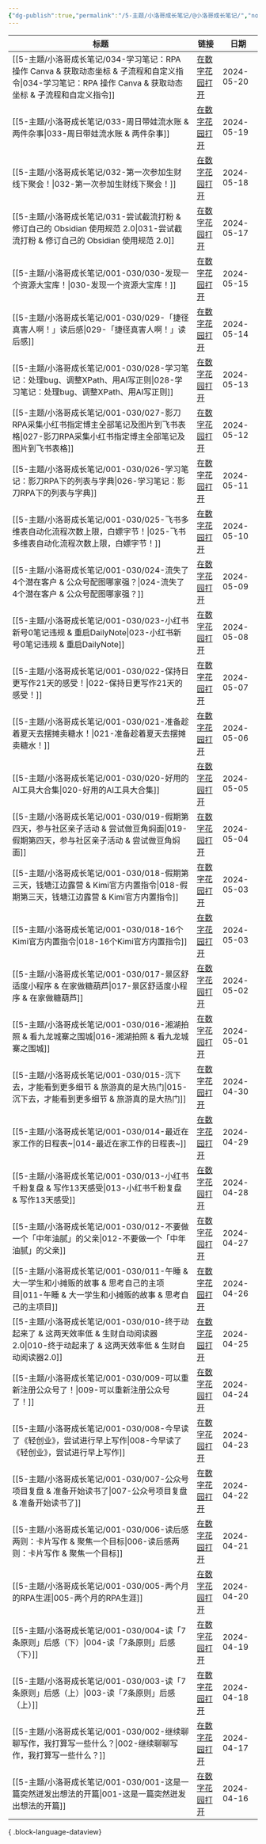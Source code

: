 ```yaml
---
{"dg-publish":true,"permalink":"/5-主题/小洛哥成长笔记/@小洛哥成长笔记/","noteIcon":"1","created":"2024-04-10","updated":"2024-05-20"}
---
```



| 标题                                                                                                         | 链接                                                                         | 日期         |
| ---------------------------------------------------------------------------------------------------------- | -------------------------------------------------------------------------- | ---------- |
| [[5-主题/小洛哥成长笔记/034-学习笔记：RPA 操作 Canva & 获取动态坐标 & 子流程和自定义指令\|034-学习笔记：RPA 操作 Canva & 获取动态坐标 & 子流程和自定义指令]] | [在数字花园打开](https://xlg.life/growup100/034-学习笔记：RPA操作Canva&获取动态坐标&子流程和自定义指令) | 2024-05-20 |
| [[5-主题/小洛哥成长笔记/033-周日带娃流水账 & 两件杂事\|033-周日带娃流水账 & 两件杂事]]                                                 | [在数字花园打开](https://xlg.life/growup100/033-周日带娃流水账&两件杂事)                     | 2024-05-19 |
| [[5-主题/小洛哥成长笔记/032-第一次参加生财线下聚会！\|032-第一次参加生财线下聚会！]]                                                     | [在数字花园打开](https://xlg.life/growup100/032-第一次参加生财线下聚会！)                     | 2024-05-18 |
| [[5-主题/小洛哥成长笔记/031-尝试截流打粉 & 修订自己的 Obsidian 使用规范 2.0\|031-尝试截流打粉 & 修订自己的 Obsidian 使用规范 2.0]]             | [在数字花园打开](https://xlg.life/growup100/031-尝试截流打粉&修订自己的Obsidian使用规范2.0)      | 2024-05-17 |
| [[5-主题/小洛哥成长笔记/001-030/030-发现一个资源大宝库！\|030-发现一个资源大宝库！]]                                                 | [在数字花园打开](https://xlg.life/growup100/030-发现一个资源大宝库！)                       | 2024-05-15 |
| [[5-主题/小洛哥成长笔记/001-030/029-「捷径真害人啊！」读后感\|029-「捷径真害人啊！」读后感]]                                             | [在数字花园打开](https://xlg.life/growup100/029-「捷径真害人啊！」读后感)                     | 2024-05-14 |
| [[5-主题/小洛哥成长笔记/001-030/028-学习笔记：处理bug、调整XPath、用AI写正则\|028-学习笔记：处理bug、调整XPath、用AI写正则]]                   | [在数字花园打开](https://xlg.life/growup100/028-学习笔记：处理bug、调整XPath、用AI写正则)        | 2024-05-13 |
| [[5-主题/小洛哥成长笔记/001-030/027-影刀RPA采集小红书指定博主全部笔记及图片到飞书表格\|027-影刀RPA采集小红书指定博主全部笔记及图片到飞书表格]]                 | [在数字花园打开](https://xlg.life/growup100/027-影刀RPA采集小红书指定博主全部笔记及图片到飞书表格)       | 2024-05-12 |
| [[5-主题/小洛哥成长笔记/001-030/026-学习笔记：影刀RPA下的列表与字典\|026-学习笔记：影刀RPA下的列表与字典]]                                   | [在数字花园打开](https://xlg.life/growup100/026-学习笔记：影刀RPA下的列表与字典)                | 2024-05-11 |
| [[5-主题/小洛哥成长笔记/001-030/025-飞书多维表自动化流程次数上限，白嫖字节！\|025-飞书多维表自动化流程次数上限，白嫖字节！]]                             | [在数字花园打开](https://xlg.life/growup100/025-飞书多维表自动化流程次数上限，白嫖字节！)             | 2024-05-10 |
| [[5-主题/小洛哥成长笔记/001-030/024-流失了4个潜在客户 & 公众号配图哪家强？\|024-流失了4个潜在客户 & 公众号配图哪家强？]]                           | [在数字花园打开](https://xlg.life/growup100/024-流失了4个潜在客户&公众号配图哪家强？)              | 2024-05-09 |
| [[5-主题/小洛哥成长笔记/001-030/023-小红书新号0笔记违规 & 重启DailyNote\|023-小红书新号0笔记违规 & 重启DailyNote]]                     | [在数字花园打开](https://xlg.life/growup100/023-小红书新号0笔记违规&重启DailyNote)           | 2024-05-08 |
| [[5-主题/小洛哥成长笔记/001-030/022-保持日更写作21天的感受！\|022-保持日更写作21天的感受！]]                                           | [在数字花园打开](https://xlg.life/growup100/022-保持日更写作21天的感受！)                    | 2024-05-07 |
| [[5-主题/小洛哥成长笔记/001-030/021-准备趁着夏天去摆摊卖糖水！\|021-准备趁着夏天去摆摊卖糖水！]]                                           | [在数字花园打开](https://xlg.life/growup100/021-准备趁着夏天去摆摊卖糖水！)                    | 2024-05-06 |
| [[5-主题/小洛哥成长笔记/001-030/020-好用的AI工具大合集\|020-好用的AI工具大合集]]                                                 | [在数字花园打开](https://xlg.life/growup100/020-好用的AI工具大合集)                       | 2024-05-05 |
| [[5-主题/小洛哥成长笔记/001-030/019-假期第四天，参与社区亲子活动 & 尝试做豆角焖面\|019-假期第四天，参与社区亲子活动 & 尝试做豆角焖面]]                     | [在数字花园打开](https://xlg.life/growup100/019-假期第四天，参与社区亲子活动&尝试做豆角焖面)           | 2024-05-04 |
| [[5-主题/小洛哥成长笔记/001-030/018-假期第三天，钱塘江边露营 & Kimi官方内置指令\|018-假期第三天，钱塘江边露营 & Kimi官方内置指令]]                   | [在数字花园打开](https://xlg.life/growup100/018-假期第三天，钱塘江边露营&Kimi官方内置指令)          | 2024-05-03 |
| [[5-主题/小洛哥成长笔记/001-030/018-16个Kimi官方内置指令\|018-16个Kimi官方内置指令]]                                           | [在数字花园打开](https://xlg.life/growup100/018-16个Kimi官方内置指令)                    | 2024-05-03 |
| [[5-主题/小洛哥成长笔记/001-030/017-景区舒适度小程序 & 在家做糖葫芦\|017-景区舒适度小程序 & 在家做糖葫芦]]                                   | [在数字花园打开](https://xlg.life/growup100/017-景区舒适度小程序&在家做糖葫芦)                  | 2024-05-02 |
| [[5-主题/小洛哥成长笔记/001-030/016-湘湖拍照 & 看九龙城寨之围城\|016-湘湖拍照 & 看九龙城寨之围城]]                                       | [在数字花园打开](https://xlg.life/growup100/016-湘湖拍照&看九龙城寨之围城)                    | 2024-05-01 |
| [[5-主题/小洛哥成长笔记/001-030/015-沉下去，才能看到更多细节 & 旅游真的是大热门\|015-沉下去，才能看到更多细节 & 旅游真的是大热门]]                       | [在数字花园打开](https://xlg.life/growup100/015-沉下去，才能看到更多细节&旅游真的是大热门)            | 2024-04-30 |
| [[5-主题/小洛哥成长笔记/001-030/014-最近在家工作的日程表~\|014-最近在家工作的日程表~]]                                               | [在数字花园打开](https://xlg.life/growup100/014-最近在家工作的日程表~)                      | 2024-04-29 |
| [[5-主题/小洛哥成长笔记/001-030/013-小红书千粉复盘 & 写作13天感受\|013-小红书千粉复盘 & 写作13天感受]]                                   | [在数字花园打开](https://xlg.life/growup100/013-小红书千粉复盘&写作13天感受)                  | 2024-04-28 |
| [[5-主题/小洛哥成长笔记/001-030/012-不要做一个「中年油腻」的父亲\|012-不要做一个「中年油腻」的父亲]]                                         | [在数字花园打开](https://xlg.life/growup100/012-不要做一个「中年油腻」的父亲)                   | 2024-04-27 |
| [[5-主题/小洛哥成长笔记/001-030/011-午睡 & 大一学生和小摊贩的故事 & 思考自己的主项目\|011-午睡 & 大一学生和小摊贩的故事 & 思考自己的主项目]]               | [在数字花园打开](https://xlg.life/growup100/011-午睡&大一学生和小摊贩的故事&思考自己的主项目)          | 2024-04-26 |
| [[5-主题/小洛哥成长笔记/001-030/010-终于动起来了 & 这两天效率低 & 生财自动阅读器2.0\|010-终于动起来了 & 这两天效率低 & 生财自动阅读器2.0]]             | [在数字花园打开](https://xlg.life/growup100/010-终于动起来了&这两天效率低&生财自动阅读器2.0)         | 2024-04-25 |
| [[5-主题/小洛哥成长笔记/001-030/009-可以重新注册公众号了！\|009-可以重新注册公众号了！]]                                               | [在数字花园打开](https://xlg.life/growup100/009-可以重新注册公众号了！)                      | 2024-04-24 |
| [[5-主题/小洛哥成长笔记/001-030/008-今早读了《轻创业》，尝试进行早上写作\|008-今早读了《轻创业》，尝试进行早上写作]]                                 | [在数字花园打开](https://xlg.life/growup100/008-今早读了《轻创业》，尝试进行早上写作)               | 2024-04-23 |
| [[5-主题/小洛哥成长笔记/001-030/007-公众号项目复盘 & 准备开始读书了\|007-公众号项目复盘 & 准备开始读书了]]                                   | [在数字花园打开](https://xlg.life/growup100/007-公众号项目复盘&准备开始读书了)                  | 2024-04-22 |
| [[5-主题/小洛哥成长笔记/001-030/006-读后感两则：卡片写作 & 聚焦一个目标\|006-读后感两则：卡片写作 & 聚焦一个目标]]                               | [在数字花园打开](https://xlg.life/growup100/006-读后感两则：卡片写作&聚焦一个目标)                | 2024-04-21 |
| [[5-主题/小洛哥成长笔记/001-030/005-两个月的RPA生涯\|005-两个月的RPA生涯]]                                                   | [在数字花园打开](https://xlg.life/growup100/005-两个月的RPA生涯)                        | 2024-04-20 |
| [[5-主题/小洛哥成长笔记/001-030/004-读「7条原则」后感（下）\|004-读「7条原则」后感（下）]]                                             | [在数字花园打开](https://xlg.life/growup100/004-读「7条原则」后感（下）)                     | 2024-04-19 |
| [[5-主题/小洛哥成长笔记/001-030/003-读「7条原则」后感（上）\|003-读「7条原则」后感（上）]]                                             | [在数字花园打开](https://xlg.life/growup100/003-读「7条原则」后感（上）)                     | 2024-04-18 |
| [[5-主题/小洛哥成长笔记/001-030/002-继续聊聊写作，我打算写一些什么？\|002-继续聊聊写作，我打算写一些什么？]]                                     | [在数字花园打开](https://xlg.life/growup100/002-继续聊聊写作，我打算写一些什么？)                 | 2024-04-17 |
| [[5-主题/小洛哥成长笔记/001-030/001-这是一篇突然迸发出想法的开篇\|001-这是一篇突然迸发出想法的开篇]]                                         | [在数字花园打开](https://xlg.life/growup100/001-这是一篇突然迸发出想法的开篇)                   | 2024-04-16 |

{ .block-language-dataview}